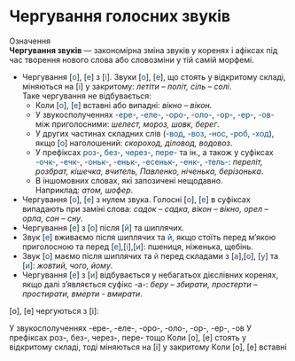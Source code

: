 # Чергування голосних звуків

<div class="eoz-wrap">
<span class="eoz">Означення</span>
<div class="eoz-text">
<b>Чергування звукiв</b> — закономiрна змiна звукiв у коренях i афiксах пiд час творення нового слова або словозмiни у тiй самiй морфемi.
</div>
</div>

* Чергування [<font color="#0F5181">о</font>], [<font color="#0F5181">е</font>] з [<font color="#0F5181">i</font>]. Звуки [<font color="#0F5181">о</font>], [<font color="#0F5181">е</font>], що стоять у вiдкритому складi, мiняються на [<font color="#0F5181">i</font>] у закритому: *летiти – полiт, сiль – солi*.<br>
Таке чергування не вiдбувається:
    * Коли [<font color="#0F5181">о</font>], [<font color="#0F5181">е</font>] вставнi або випаднi: *вiкно – вiкон*.
    * У звукосполученнях <font color="#0F5181">-ере-</font>, <font color="#0F5181">-еле-</font>, <font color="#0F5181">-оро-</font>, <font color="#0F5181">-оло-</font>, <font color="#0F5181">-ор-</font>, <font color="#0F5181">-ер-</font>, <font color="#0F5181">-ов-</font> мiж приголосними: *шелест, мороз, шовк, берег*.
    * У других частинах складних слiв (<font color="#0F5181">-вод</font>, <font color="#0F5181">-воз</font>, <font color="#0F5181">-нос</font>, <font color="#0F5181">-роб</font>, <font color="#0F5181">-ход</font>), якщо [<font color="#0F5181">о</font>] наголошений: *скороход, дiловод, водовоз*.
    * У префiксах <font color="#0F5181">роз-</font>, <font color="#0F5181">без-</font>, <font color="#0F5181">через-</font>, <font color="#0F5181">пере-</font> та iн., а також у суфiксах <font color="#0F5181">-очк-</font>, <font color="#0F5181">-ечк-</font>, <font color="#0F5181">-оньк-</font>, <font color="#0F5181">-еньк-</font>, <font color="#0F5181">-есеньк-</font>, <font color="#0F5181">-енк-</font>, <font color="#0F5181">-тель-</font>: *перелiт, розбрат, кiшечка, вчитель, Павленко, нiченька, берiзонька*.
    * В iншомовних словах, якi запозиченi нещодавно.<br>
Наприклад: *атом, шофер*.
* Чергування [<font color="#0F5181">о</font>], [<font color="#0F5181">е</font>] з нулем звука. Голоснi [<font color="#0F5181">о</font>], [<font color="#0F5181">е</font>] в суфiксах випадають при замiнi слова: *садок – садка, вiкон – вiкно, орел – орла, сон – сну*.
* Чергування [<font color="#0F5181">е</font>] з [<font color="#0F5181">о</font>] пiсля [<font color="#0F5181">й</font>] та шиплячих.
 * Звук [<font color="#0F5181">е</font>] вживаємо пiсля шиплячих та <font color="#0F5181">й</font>, якщо стоїть перед м’якою приголосною та перед [<font color="#0F5181">е</font>],[<font color="#0F5181">i</font>],[<font color="#0F5181">и</font>]: пшениця, нiженька, щебiнь.
 * Звук [<font color="#0F5181">о</font>] маємо пiсля шиплячих та <font color="#0F5181">й</font> перед складами з [<font color="#0F5181">а</font>],[<font color="#0F5181">о</font>], [<font color="#0F5181">у</font>] та [<font color="#0F5181">и</font>]: *жовтий, чого, йому*.
* Чергування [<font color="#0F5181">е</font>] з [<font color="#0F5181">и</font>] вiдбувається у небагатьох дiєслiвних коренях, якщо далi з’являється суфiкс -а-</font>: *беру – збирати, простерти – простирати, вмерти - вмирати*.


<quiz correctLabel="correct" incorrectLabel="incorrect" checkLabel="check">
    <question text="">
        <p>[о], [е] чергуються з [і]:</p>
        <answer>У звукосполученнях -ере-, -еле-, -оро-, -оло-, -ор-, -ер-, -ов</answer>
        <answer>У префіксах роз-, без-, через-, пере- тощо</answer>
        <answer correct>Коли [о], [е] стоять у відкритому складі, тоді міняються на [і] у закритому</answer>
        <answer>Коли [о], [е] вставні</answer>
    </question>
</quiz>
